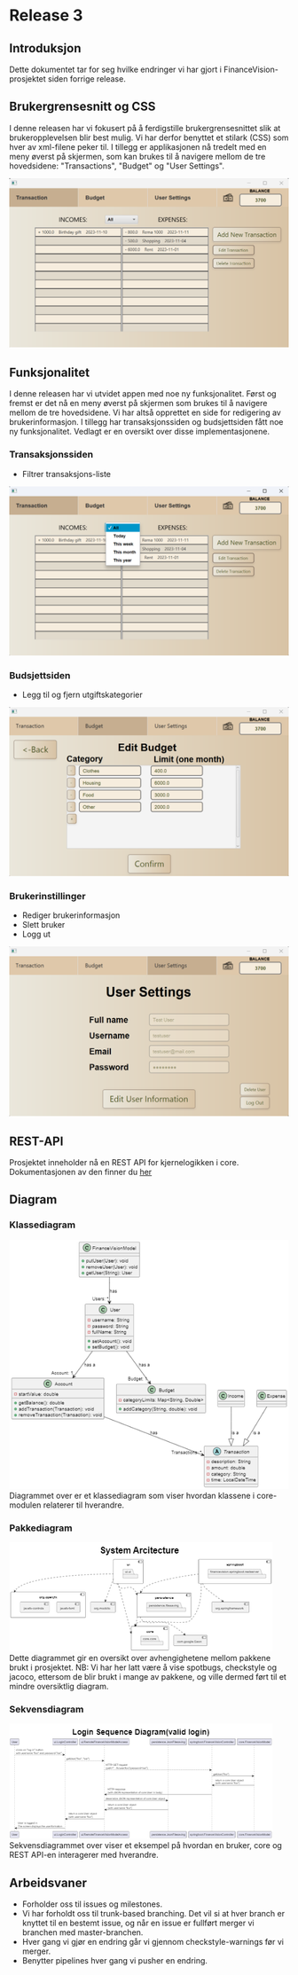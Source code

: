 # Release 3

## Introduksjon
Dette dokumentet tar for seg hvilke endringer vi har gjort i FinanceVision-prosjektet siden forrige release.

## Brukergrensesnitt og CSS
I denne releasen har vi fokusert på å ferdigstille brukergrensesnittet slik at brukeropplevelsen blir best mulig. Vi har derfor benyttet et stilark (CSS) som hver av xml-filene peker til. I tillegg er applikasjonen nå tredelt med en meny øverst på skjermen, som kan brukes til å navigere mellom de tre hovedsidene: "Transactions", "Budget" og "User Settings".

![transaction.png](../release3/transaction.png)

## Funksjonalitet
I denne releasen har vi utvidet appen med noe ny funksjonalitet. Først og fremst er det nå en meny øverst på skjermen som brukes til å navigere mellom de tre hovedsidene. Vi har altså opprettet en side for redigering av brukerinformasjon. I tillegg har transaksjonssiden og budsjettsiden fått noe ny funksjonalitet. Vedlagt er en oversikt over disse implementasjonene.

### Transaksjonssiden
- Filtrer transaksjons-liste

![filter.png](../release3/filter.png)

### Budsjettsiden
- Legg til og fjern utgiftskategorier

![editBudget.png](../release3/editBudget.png)

### Brukerinstillinger
- Rediger brukerinformasjon
- Slett bruker
- Logg ut

![userSettings.png](../release3/userSettings.png)

## REST-API
Prosjektet inneholder nå en REST API for kjernelogikken i core. Dokumentasjonen av den finner du [her](../../FinanceVision/springboot/readme.md)

## Diagram

### Klassediagram
![classDiagram.png](../release3/classDiagram.png)
Diagrammet over er et klassediagram som viser hvordan klassene i core-modulen relaterer til hverandre.

### Pakkediagram
![architecture.png](../release3/architecture.png)
Dette diagrammet gir en oversikt over avhengighetene mellom pakkene brukt i prosjektet. 
NB: Vi har her latt være å vise spotbugs, checkstyle og jacoco, ettersom de blir brukt i mange av pakkene, og ville dermed ført til et mindre oversiktlig diagram.

### Sekvensdiagram
![sequenceDiagram](../release3/sequenceDiagram.png)
Sekvensdiagrammet over viser et eksempel på hvordan en bruker, core og REST API-en interagerer med hverandre.

## Arbeidsvaner 
- Forholder oss til issues og milestones.
- Vi har forholdt oss til trunk-based branching. Det vil si at hver branch er knyttet til en bestemt issue, og når en issue er fullført merger vi branchen med master-branchen.
- Hver gang vi gjør en endring går vi gjennom checkstyle-warnings før vi merger.
- Benytter pipelines hver gang vi pusher en endring.